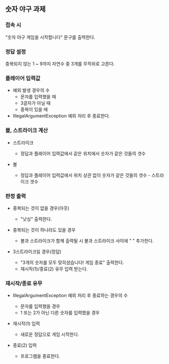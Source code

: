 ## 숫자 야구 과제

### 접속 시

"숫자 야구 게임을 시작합니다" 문구를 출력한다.


### 정답 설정

중복되지 않는 1 ~ 9까지 자연수 중 3개를 무작위로 고른다.



### 플레이어 입력값

* 예외 발생 경우의 수
    * 문자를 입력했을 때
    * 3글자가 아닐 때
    * 중복이 있을 때
* IllegalArgumentException 예외 처리 후 종료한다.

### 볼, 스트라이크 계산
* 스트라이크
    * 정답과 플레이어 입력값에서 같은 위치에서 숫자가 같은 것들의 갯수

* 볼
    * 정답과 플레이어 입력값에서 위치 상관 없이 숫자가 같은 것들의 갯수 - 스트라이크 갯수


### 판정 출력
* 중복되는 것이 없을 경우(아웃)
    * "낫싱" 출력한다.

* 중복되는 것이 하나라도 있을 경우
    * 볼과 스트라이크가 함께 출력될 시 볼과 스트라이크 사이에 " " 추가한다.

* 3스트라이크일 경우(정답)
    * "3개의 숫자를 모두 맞히셨습니다! 게임 종료" 출력한다.
    * 재시작(1)/종료(2) 유무 입력 받는다.

### 재시작/종료 유무
* IllegalArgumentException 예외 처리 후 종료하는 경우의 수
    * 문자를 입력했을 경우
    * 1 또는 2가 아닌 다른 숫자를 입력했을 경우

* 재시작(1) 입력
    * 새로운 정답으로 게임 시작한다.

* 종료(2) 입력
    * 프로그램을 종료한다.